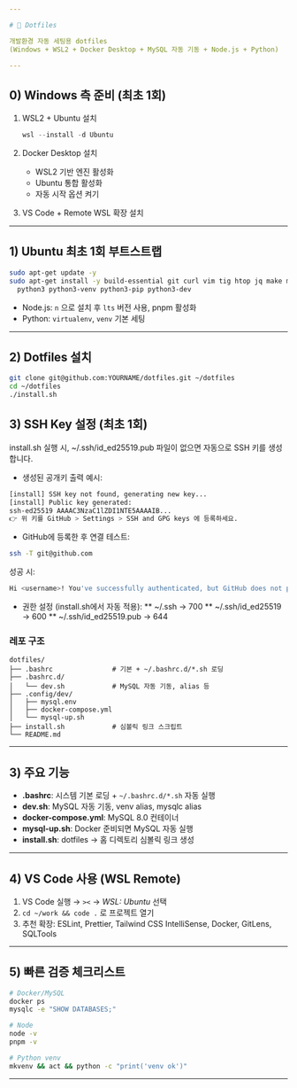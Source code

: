 ```yaml
---

# 📄 Dotfiles

개발환경 자동 세팅용 dotfiles
(Windows + WSL2 + Docker Desktop + MySQL 자동 기동 + Node.js + Python)

---
```


## 0) Windows 측 준비 (최초 1회)

1. WSL2 + Ubuntu 설치

   ```powershell
   wsl --install -d Ubuntu
   ```
2. Docker Desktop 설치

   * WSL2 기반 엔진 활성화
   * Ubuntu 통합 활성화
   * 자동 시작 옵션 켜기
3. VS Code + Remote WSL 확장 설치

---

## 1) Ubuntu 최초 1회 부트스트랩

```bash
sudo apt-get update -y
sudo apt-get install -y build-essential git curl vim tig htop jq make mysql-client \
  python3 python3-venv python3-pip python3-dev
```

* Node.js: `n` 으로 설치 후 `lts` 버전 사용, pnpm 활성화
* Python: `virtualenv`, `venv` 기본 세팅

---

## 2) Dotfiles 설치

```bash
git clone git@github.com:YOURNAME/dotfiles.git ~/dotfiles
cd ~/dotfiles
./install.sh
```

## 3) SSH Key 설정 (최초 1회)

install.sh 실행 시, ~/.ssh/id_ed25519.pub 파일이 없으면 자동으로 SSH 키를 생성합니다.

* 생성된 공개키 출력 예시:
```bash
[install] SSH key not found, generating new key...
[install] Public key generated:
ssh-ed25519 AAAAC3NzaC1lZDI1NTE5AAAAIB...
👉 위 키를 GitHub > Settings > SSH and GPG keys 에 등록하세요.
```
* GitHub에 등록한 후 연결 테스트:
```bash
ssh -T git@github.com
```
성공 시:
```bash
Hi <username>! You've successfully authenticated, but GitHub does not provide shell access.
```
* 권한 설정 (install.sh에서 자동 적용):
** ~/.ssh → 700
** ~/.ssh/id_ed25519 → 600
** ~/.ssh/id_ed25519.pub → 644

### 레포 구조

```
dotfiles/
├── .bashrc               # 기본 + ~/.bashrc.d/*.sh 로딩
├── .bashrc.d/
│   └── dev.sh            # MySQL 자동 기동, alias 등
├── .config/dev/
│   ├── mysql.env
│   ├── docker-compose.yml
│   └── mysql-up.sh
├── install.sh            # 심볼릭 링크 스크립트
└── README.md
```

---

## 3) 주요 기능

* **.bashrc**: 시스템 기본 로딩 + `~/.bashrc.d/*.sh` 자동 실행
* **dev.sh**: MySQL 자동 기동, venv alias, mysqlc alias
* **docker-compose.yml**: MySQL 8.0 컨테이너
* **mysql-up.sh**: Docker 준비되면 MySQL 자동 실행
* **install.sh**: dotfiles → 홈 디렉토리 심볼릭 링크 생성

---

## 4) VS Code 사용 (WSL Remote)

1. VS Code 실행 → `><` → *WSL: Ubuntu* 선택
2. `cd ~/work && code .` 로 프로젝트 열기
3. 추천 확장: ESLint, Prettier, Tailwind CSS IntelliSense, Docker, GitLens, SQLTools

---

## 5) 빠른 검증 체크리스트

```bash
# Docker/MySQL
docker ps
mysqlc -e "SHOW DATABASES;"

# Node
node -v
pnpm -v

# Python venv
mkvenv && act && python -c "print('venv ok')"
```

---

